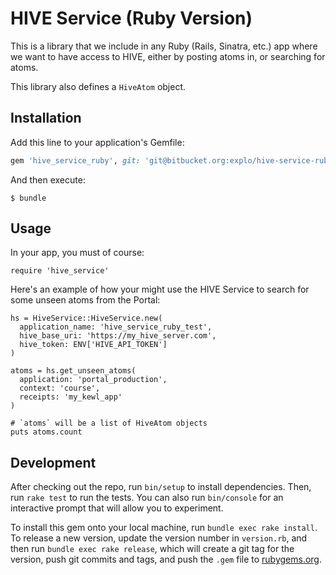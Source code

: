 # HIVE Service (Ruby Version)

This is a library that we include in any Ruby (Rails, Sinatra, etc.) app where we want to have access to HIVE, either by posting atoms in, or searching for atoms.

This library also defines a `HiveAtom` object.

## Installation

Add this line to your application's Gemfile:

```ruby
gem 'hive_service_ruby', git: 'git@bitbucket.org:explo/hive-service-ruby.git'
```

And then execute:

    $ bundle

## Usage

In your app, you must of course:

    require 'hive_service'

Here's an example of how your might use the HIVE Service to search for some unseen atoms from the Portal:

    hs = HiveService::HiveService.new(
      application_name: 'hive_service_ruby_test',
      hive_base_uri: 'https://my_hive_server.com',
      hive_token: ENV['HIVE_API_TOKEN']
    )

    atoms = hs.get_unseen_atoms(
      application: 'portal_production',
      context: 'course',
      receipts: 'my_kewl_app'
    )

    # `atoms` will be a list of HiveAtom objects
    puts atoms.count

## Development

After checking out the repo, run `bin/setup` to install dependencies. Then, run `rake test` to run the tests. You can also run `bin/console` for an interactive prompt that will allow you to experiment.

To install this gem onto your local machine, run `bundle exec rake install`. To release a new version, update the version number in `version.rb`, and then run `bundle exec rake release`, which will create a git tag for the version, push git commits and tags, and push the `.gem` file to [rubygems.org](https://rubygems.org).
